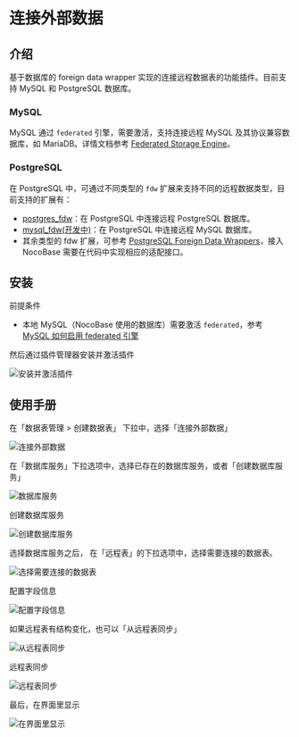 # 连接外部数据

## 介绍

基于数据库的 foreign data wrapper 实现的连接远程数据表的功能插件。目前支持 MySQL 和 PostgreSQL 数据库。

### MySQL

MySQL 通过 `federated` 引擎，需要激活，支持连接远程 MySQL 及其协议兼容数据库，如 MariaDB。详情文档参考 [Federated Storage Engine](https://dev.mysql.com/doc/refman/8.0/en/federated-storage-engine.html)。

### PostgreSQL

在 PostgreSQL 中，可通过不同类型的 `fdw` 扩展来支持不同的远程数据类型，目前支持的扩展有：

- [postgres_fdw](https://www.postgresql.org/docs/current/postgres-fdw.html)：在 PostgreSQL 中连接远程 PostgreSQL 数据库。
- [mysql_fdw(开发中)](https://github.com/EnterpriseDB/mysql_fdw)：在 PostgreSQL 中连接远程 MySQL 数据库。
- 其余类型的 fdw 扩展，可参考 [PostgreSQL Foreign Data Wrappers](https://wiki.postgresql.org/wiki/Foreign_data_wrappers)，接入 NocoBase 需要在代码中实现相应的适配接口。

## 安装

前提条件

- 本地 MySQL（NocoBase 使用的数据库）需要激活 `federated`，参考 [MySQL 如何启用 federated 引擎](./enable-federated.md)

然后通过插件管理器安装并激活插件

![安装并激活插件](https://nocobase-docs.oss-cn-beijing.aliyuncs.com/f84276c5712851fb3ff33af3f1ff0f59.png)

## 使用手册

在「数据表管理 > 创建数据表」 下拉中，选择「连接外部数据」

![连接外部数据](https://nocobase-docs.oss-cn-beijing.aliyuncs.com/029d946a6d067d1c35a39755219d623c.png)

在「数据库服务」下拉选项中，选择已存在的数据库服务，或者「创建数据库服务」

![数据库服务](https://nocobase-docs.oss-cn-beijing.aliyuncs.com/766271708a911950a5599d60d6be4a4d.png)

创建数据库服务

![创建数据库服务](https://nocobase-docs.oss-cn-beijing.aliyuncs.com/1e357216e04cc4f200bd6212827281c8.png)

选择数据库服务之后， 在「远程表」的下拉选项中，选择需要连接的数据表。

![选择需要连接的数据表](https://nocobase-docs.oss-cn-beijing.aliyuncs.com/e91fd6152b52b4fc01b3808053cc8dc4.png)

配置字段信息

![配置字段信息](https://nocobase-docs.oss-cn-beijing.aliyuncs.com/e618fecc5fe327f6a495e61405e5f040.png)

如果远程表有结构变化，也可以「从远程表同步」

![从远程表同步](https://nocobase-docs.oss-cn-beijing.aliyuncs.com/3751a9a39f933889fb3fcc4d85a6f4ad.png)

远程表同步

![远程表同步](https://nocobase-docs.oss-cn-beijing.aliyuncs.com/13f18200e31ea223fdd8dadaff1e9d28.png)

最后，在界面里显示

![在界面里显示](https://nocobase-docs.oss-cn-beijing.aliyuncs.com/368fca27a99277d9360ca81350949357.png)
